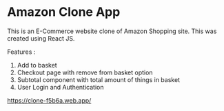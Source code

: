 <h1>Amazon Clone App</h1>

This is an E-Commerce website clone of Amazon Shopping site. This was created using React JS.

Features :

1. Add to basket
2. Checkout page with remove from basket option
3. Subtotal component with total amount of things in basket
4. User Login and Authentication

https://clone-f5b6a.web.app/
